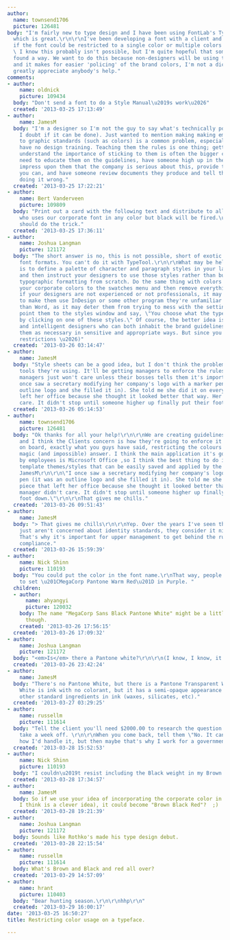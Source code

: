 ```yaml
---
author:
  name: townsend1706
  picture: 126481
body: "I'm fairly new to type design and I have been using FontLab's TypeTool program
  which is great.\r\n\r\nI've been developing a font with a client and they have asked
  if the font could be restricted to a single color or multiple colors when used.
  \ I know this probably isn't possible, but I'm quite hopeful that someone may have
  found a way. We want to do this because non-designers will be using the typeface
  and it makes for easier 'policing' of the brand colors, I'm not a dictator I promise!\r\n\r\nWould
  greatly appreciate anybody's help."
comments:
- author:
    name: oldnick
    picture: 109434
  body: "Don't send a font to do a Style Manual\u2019s work\u2026"
  created: '2013-03-25 17:13:49'
- author:
    name: JamesM
  body: "I'm a designer so I'm not the guy to say what's technically possible (although
    I doubt if it can be done). Just wanted to mention making making employees stick
    to graphic standards (such as colors) is a common problem, especially when they
    have no design training. Teaching them the rules is one thing; getting them to
    understand the importance of sticking to them is often the bigger challenge.\r\n\r\nYou
    need to educate them on the guidelines, have someone high up in the organization
    impress upon them that the company is serious about this, provide templates when
    you can, and have someone review documents they produce and tell them when they're
    doing it wrong."
  created: '2013-03-25 17:22:21'
- author:
    name: Bert Vanderveen
    picture: 109809
  body: "Print out a card with the following text and distribute to all users:\r\n\r\n\u201CAnyone
    who uses our corporate font in any color but black will be fired.\u201D\r\n\r\nThat
    should do the trick."
  created: '2013-03-25 17:36:11'
- author:
    name: Joshua Langman
    picture: 121172
  body: "The short answer is no, this is not possible, short of exotic or experimental
    font formats. You can't do it with TypeTool.\r\n\r\nWhat may be helpful to you
    is to define a palette of character and paragraph styles in your layout application
    and then instruct your designers to use those styles rather than build up their
    typographic formatting from scratch. Do the same thing with colors \u2014 add
    your corporate colors to the swatches menu and then remove everything else.\r\n\r\n(Especially
    if your designers are not experienced or not professionals, it may actually help
    to make them use InDesign or some other program they're unfamiliar with, rather
    than Word, as it may deter them from trying to mess with the settings. You can
    point them to the styles window and say, \"You choose what the type looks like
    by clicking on one of these styles.\" Of course, the better idea is having well-trained
    and intelligent designers who can both inhabit the brand guidelines and also adjust
    them as necessary in sensitive and appropriate ways. But since you asked about
    restrictions \u2026)"
  created: '2013-03-26 03:14:47'
- author:
    name: JamesM
  body: "Style sheets can be a good idea, but I don't think the problem will be the
    tools they're using. It'll be getting managers to enforce the rules. And many
    managers just won't care unless their bosses tells them it's important.\r\n\r\nI
    once saw a secretary modifying her company's logo with a marker pen (it was an
    outline logo and she filled it in). She told me she did it on every piece that
    left her office because she thought it looked better that way. Her manager didn't
    care. It didn't stop until someone higher up finally put their foot down."
  created: '2013-03-26 05:14:53'
- author:
    name: townsend1706
    picture: 126481
  body: "Ok thanks for all your help!\r\n\r\nWe are creating guidelines for the organisation
    and I think the Clients concern is how they're going to enforce it and get employees
    on board, exactly what you guys have said, restricting the colours would be that
    magic (and impossible) answer. I think the main application it's going to be used
    by employees is Microsoft Office ,so I think the best thing to do is look at some
    template themes/styles that can be easily saved and applied by the employees.\r\n\r\nAnd
    JamesM\r\n\r\n\"I once saw a secretary modifying her company's logo with a marker
    pen (it was an outline logo and she filled it in). She told me she did it on every
    piece that left her office because she thought it looked better that way. Her
    manager didn't care. It didn't stop until someone higher up finally put their
    foot down.\"\r\n\r\nThat gives me chills."
  created: '2013-03-26 09:51:43'
- author:
    name: JamesM
  body: "> That gives me chills\r\n\r\nYep. Over the years I've seen that many folks
    just aren't concerned about identity standards, they consider it nit-picky nonsense.
    That's why it's important for upper management to get behind the rules and expect
    compliance."
  created: '2013-03-26 15:59:39'
- author:
    name: Nick Shinn
    picture: 110193
  body: "You could put the color in the font name.\r\nThat way, people might be disinclined
    to set \u201CMegaCorp Pantone Warm Red\u201D in Purple. "
  children:
  - author:
      name: ahyangyi
      picture: 120032
    body: The name "MegaCorp Sans Black Pantone White" might be a little confusing,
      though.
    created: '2013-03-26 17:56:15'
  created: '2013-03-26 17:09:32'
- author:
    name: Joshua Langman
    picture: 121172
  body: "<em>Is</em> there a Pantone white?\r\n\r\n(I know, I know, it's a joke \u2026)"
  created: '2013-03-26 23:42:24'
- author:
    name: JamesM
  body: "There's no Pantone White, but there is a Pantone Transparent White.\r\n\r\nTransparent
    White is ink with no colorant, but it has a semi-opaque appearance due to the
    other standard ingredients in ink (waxes, silicates, etc)."
  created: '2013-03-27 03:29:25'
- author:
    name: russellm
    picture: 111614
  body: "Tell the client you'll need $2000.00 to research the question. \r\n\r\n\r\nThen
    take a week off. \r\n\r\nWhen you come back, tell them \"No. It can't be done.\"\r\n\r\n:o)\r\n\r\nThat's
    how I'd handle it, but then maybe that's why I work for a government agency."
  created: '2013-03-28 15:52:53'
- author:
    name: Nick Shinn
    picture: 110193
  body: "I couldn\u2019t resist including the Black weight in my Brown typeface."
  created: '2013-03-28 17:34:57'
- author:
    name: JamesM
  body: So if we use your idea of incorporating the corporate color in the name (which
    I think is a clever idea), it could become "Brown Black Red"?  ;)
  created: '2013-03-28 19:21:39'
- author:
    name: Joshua Langman
    picture: 121172
  body: Sounds like Rothko's made his type design debut.
  created: '2013-03-28 22:15:54'
- author:
    name: russellm
    picture: 111614
  body: What's Brown and Black and red all over?
  created: '2013-03-29 14:57:09'
- author:
    name: hrant
    picture: 110403
  body: "Bear hunting season.\r\n\r\nhhp\r\n"
  created: '2013-03-29 16:00:17'
date: '2013-03-25 16:50:27'
title: Restricting color usage on a typeface.

---
```

